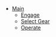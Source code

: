 * [Main](/)
  * [Engage](/howto/investment)
  * [Select Gear](/howto/product)
  * [Operate](/howto/operations)
